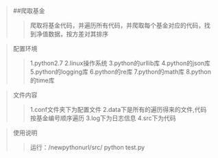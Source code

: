 >##爬取基金
>>爬取将基金代码，并遍历所有代码，并爬取每个基金对应的代码，找到净值数据，按方差对其排序

>配置环境
>>1.python2.7
>>2.linux操作系统
>>3.python的urllib库
>>4.python的json库
>>5.python的logging库
>>6.python的re库
>>7.python的math库
>>8.python的time库


>文件内容
>>1.conf文件夹下为配置文件
>>2.data下是所有的遍历得来的文件,代码按基金编号顺序遍历
>>3.log下为日志信息
>>4.src下为代码

>使用说明
>>运行：/newpythonurl/src/ python test.py

